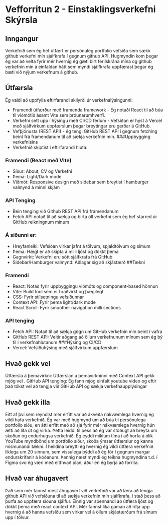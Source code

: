 # Vefforritun 2 - Einstaklingsverkefni Skýrsla
## Inngangur
Verkefnið sem ég hef útfært er persónuleg portfolio vefsíða sem sækir github verkefni mín sjálfkrafa í gegnum github API. Hugmyndin kom þegar ég var að velta fyrir mér hvernig ég gæti birt ferilskrána mína og github verkefnin mín á einfaldan hátt sem myndi sjálfkrafa uppfærast þegar ég bæti við nýjum verkefnum á github. 
## Útfærsla
Ég valdi að uppfylla eftirfarandi skilyrði úr verkefnalýsingunni:
- Framendi útfærður með framenda framework - Ég notaði React til að búa til viðmótið ásamt Vite sem þróunarumhverfi.
- Verkefni sett upp í hýsingu með CI/CD ferlum - Vefsíðan er hýst á Vercel með sjálfvirkum uppfærslum þegar breytingar eru gerðar á GitHub.
- Vefþjónusta (REST API) - ég tengi GitHub REST API í gegnum fetching beint frá framendanum til að sækja verkefnin mín.
###Uppbygging verkefnisins
- Verkefnið skiptist í eftirfarandi hluta:
### Framendi (React með Vite)
- Síður: About, CV og Verkefni
- Þema: Light/Dark mode
- Viðmót: Responsive design með sidebar sem breytist í hamburger valmynd á minni skjám
### API Tenging
- Bein tenging við Github REST API frá framendanum
- Fetch API notað til að sækja og birta öll verkefni sem ég hef starred úr GitHub reikningnum mínum
### Á síðunni er:
- Hreyfanleiki: Vefsíðan virkar jafnt á tölvum, spjaldtölvum og símum
- Þema: Hægt er að skipta á milli ljóst og dökkt þema
- Gagnvirkt: Verkefni eru sótt sjálfkrafa frá GitHub
- Sidebar/Hamburger valmynd: Aðlagar sig að skjástærð
##Tækni
### Framendi
- React: Notað fyrir uppbyggingu viðmóts og component-based hönnun
- Vite: Build tool sem er hraðvirkt og þægilegt
- CSS: Fyrir stílsetningu vefsíðunnar
- Context API: Fyrir þema light/dark mode
- React Scroll: Fyrir smoother navigation milli sections
### API tenging
- Fetch API: Notað til að sækja gögn um GitHub verkefnin mín beint í vafra
- GitHub REST API: Veitir aðgang að öllum verkefnunum mínum sem ég bý til í verkefnahlutanum
###Hýsing og CI/CD
- Vercel: Vefsíðuhýsing með sjálfvirkum uppfærslum
## Hvað gekk vel
Útfærsla á þemavirkni: Útfærslan á þemavirkninni með Context API gekk mjög vel .
GitHub API tenging: Ég fann mjög einfalt youtube video og eftir það tókst vel að tengja við GitHub API og sækja verkefnaupplýsingar 
## Hvað gekk illa
Eitt af því sem reyndist mér erfitt var að ákveða nákvæmlega hvernig ég vildi hafa verkefnið. Ég var með hugmynd um að búa til persónulega portfolio síðu, en átti erfitt með að sjá fyrir mér nákvæmlega hvernig hún ætti að líta út og virka. Þetta leiddi til þess að ég var stöðugt að breyta um skoðun og endurhugsa verkefnið.
Ég eyddi miklum tíma í að horfa á ólík YouTube myndbönd um portfolio síður, skoða ýmsar útfærslur og kanna mismunandi tækni. Í heildina breytti ég hvernig ég vildi útfæra verkefnið líklega um 20 sinnum, sem vissulega þýddi að ég fór í gegnum margar endurskrifanir á kóðanum.
Þannig næst myndi ég teikna hugmyndina t.d. í Figma svo ég væri með eitthvað plan, áður en ég byrja að forrita.

## Hvað var áhugavert
Það sem mér fannst mest áhugavert við verkefnið var að læra að tengja github API við vefsíðuna til að sækja verkefnin mín sjálfkrafa, í stað þess að þurfa að uppfæra síðuna sjálfur. Einnig var spennandi að útfæra ljóst og dökkt þema með react context API. Mér fannst líka gaman að rifja upp hvernig á að hanna vefsíðu sem virkar vel á öllum skjástærðum frá símum upp í tölvur.




